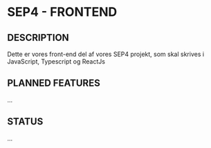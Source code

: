 # SEP4 - FRONTEND
## DESCRIPTION
Dette er vores front-end del af vores SEP4 projekt, som skal skrives i JavaScript, Typescript og ReactJs

## PLANNED FEATURES
...

## STATUS
...
